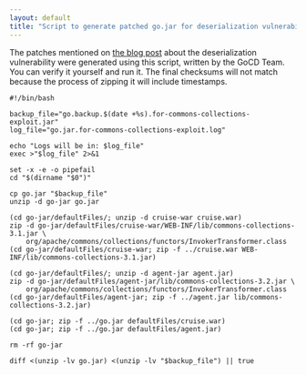 ```yaml
---
layout: default
title: "Script to generate patched go.jar for deserialization vulnerability"
---
```


The patches mentioned on [the blog post](../../2015/11/09/deserialization-vulnerability-commons-collections/index.html) about
the deserialization vulnerability were generated using this script, written by the GoCD Team. You can verify it yourself
and run it. The final checksums will not match because the process of zipping it will include timestamps.

    #!/bin/bash

    backup_file="go.backup.$(date +%s).for-commons-collections-exploit.jar"
    log_file="go.jar.for-commons-collections-exploit.log"

    echo "Logs will be in: $log_file"
    exec >"$log_file" 2>&1

    set -x -e -o pipefail
    cd "$(dirname "$0")"

    cp go.jar "$backup_file"
    unzip -d go-jar go.jar

    (cd go-jar/defaultFiles/; unzip -d cruise-war cruise.war)
    zip -d go-jar/defaultFiles/cruise-war/WEB-INF/lib/commons-collections-3.1.jar \
        org/apache/commons/collections/functors/InvokerTransformer.class
    (cd go-jar/defaultFiles/cruise-war; zip -f ../cruise.war WEB-INF/lib/commons-collections-3.1.jar)

    (cd go-jar/defaultFiles/; unzip -d agent-jar agent.jar)
    zip -d go-jar/defaultFiles/agent-jar/lib/commons-collections-3.2.jar \
        org/apache/commons/collections/functors/InvokerTransformer.class
    (cd go-jar/defaultFiles/agent-jar; zip -f ../agent.jar lib/commons-collections-3.2.jar)

    (cd go-jar; zip -f ../go.jar defaultFiles/cruise.war)
    (cd go-jar; zip -f ../go.jar defaultFiles/agent.jar)

    rm -rf go-jar

    diff <(unzip -lv go.jar) <(unzip -lv "$backup_file") || true

